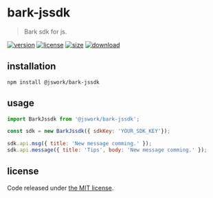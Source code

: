 # bark-jssdk
> Bark sdk for js.

[![version][version-image]][version-url]
[![license][license-image]][license-url]
[![size][size-image]][size-url]
[![download][download-image]][download-url]

## installation
```shell
npm install @jswork/bark-jssdk
```

## usage
```js
import BarkJssdk from '@jswork/bark-jssdk';

const sdk = new BarkJssdk({ sdkKey: 'YOUR_SDK_KEY'});

sdk.api.msg({ title: 'New message comming.' });
sdk.api.message({ title: 'Tips', body: 'New message comming.' });
```

## license
Code released under [the MIT license](https://github.com/afeiship/boilerplate-typescript-package/blob/master/LICENSE.txt).

[version-image]: https://img.shields.io/npm/v/@boilerplate-scope/boilerplate-typescript-package
[version-url]: https://npmjs.org/package/@boilerplate-scope/boilerplate-typescript-package

[license-image]: https://img.shields.io/npm/l/@boilerplate-scope/boilerplate-typescript-package
[license-url]: https://github.com/afeiship/boilerplate-typescript-package/blob/master/LICENSE.txt

[size-image]: https://img.shields.io/bundlephobia/minzip/@boilerplate-scope/boilerplate-typescript-package
[size-url]: https://github.com/afeiship/boilerplate-typescript-package/blob/master/dist/boilerplate-typescript-package.min.js

[download-image]: https://img.shields.io/npm/dm/@boilerplate-scope/boilerplate-typescript-package
[download-url]: https://www.npmjs.com/package/@boilerplate-scope/boilerplate-typescript-package

